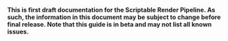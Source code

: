 **This is first draft documentation for the Scriptable Render Pipeline. As such, the information in this document may be subject to change before final release. Note that this guide is in beta and may not list all known issues.**
